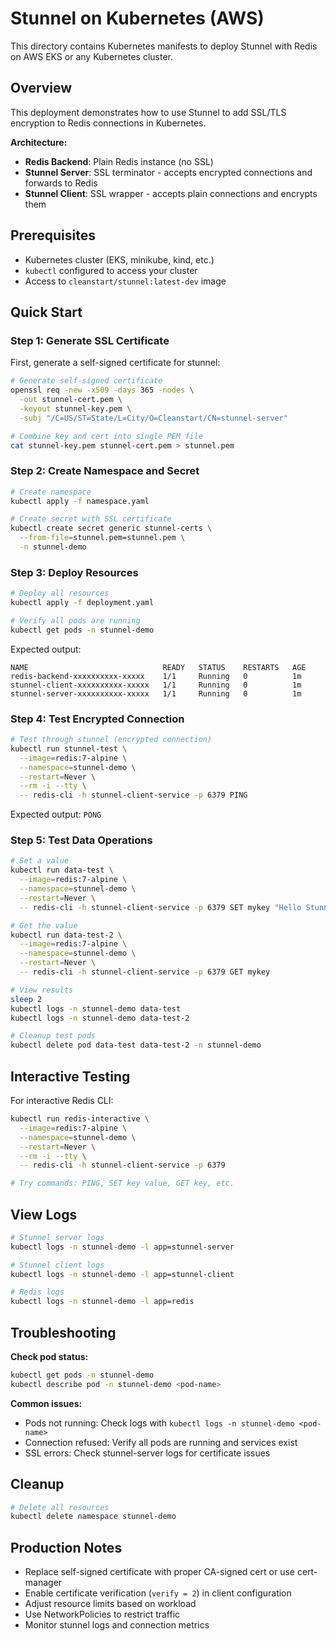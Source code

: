 # Stunnel on Kubernetes (AWS)

This directory contains Kubernetes manifests to deploy Stunnel with Redis on AWS EKS or any Kubernetes cluster.

## Overview

This deployment demonstrates how to use Stunnel to add SSL/TLS encryption to Redis connections in Kubernetes.

**Architecture:**
- **Redis Backend**: Plain Redis instance (no SSL)
- **Stunnel Server**: SSL terminator - accepts encrypted connections and forwards to Redis
- **Stunnel Client**: SSL wrapper - accepts plain connections and encrypts them

## Prerequisites

- Kubernetes cluster (EKS, minikube, kind, etc.)
- `kubectl` configured to access your cluster
- Access to `cleanstart/stunnel:latest-dev` image

## Quick Start

### Step 1: Generate SSL Certificate

First, generate a self-signed certificate for stunnel:

```bash
# Generate self-signed certificate
openssl req -new -x509 -days 365 -nodes \
  -out stunnel-cert.pem \
  -keyout stunnel-key.pem \
  -subj "/C=US/ST=State/L=City/O=Cleanstart/CN=stunnel-server"

# Combine key and cert into single PEM file
cat stunnel-key.pem stunnel-cert.pem > stunnel.pem
```

### Step 2: Create Namespace and Secret

```bash
# Create namespace
kubectl apply -f namespace.yaml

# Create secret with SSL certificate
kubectl create secret generic stunnel-certs \
  --from-file=stunnel.pem=stunnel.pem \
  -n stunnel-demo
```

### Step 3: Deploy Resources

```bash
# Deploy all resources
kubectl apply -f deployment.yaml

# Verify all pods are running
kubectl get pods -n stunnel-demo
```

Expected output:
```
NAME                              READY   STATUS    RESTARTS   AGE
redis-backend-xxxxxxxxxx-xxxxx    1/1     Running   0          1m
stunnel-client-xxxxxxxxxx-xxxxx   1/1     Running   0          1m
stunnel-server-xxxxxxxxxx-xxxxx   1/1     Running   0          1m
```

### Step 4: Test Encrypted Connection

```bash
# Test through stunnel (encrypted connection)
kubectl run stunnel-test \
  --image=redis:7-alpine \
  --namespace=stunnel-demo \
  --restart=Never \
  --rm -i --tty \
  -- redis-cli -h stunnel-client-service -p 6379 PING
```

Expected output: `PONG`

### Step 5: Test Data Operations

```bash
# Set a value
kubectl run data-test \
  --image=redis:7-alpine \
  --namespace=stunnel-demo \
  --restart=Never \
  -- redis-cli -h stunnel-client-service -p 6379 SET mykey "Hello Stunnel on K8s"

# Get the value
kubectl run data-test-2 \
  --image=redis:7-alpine \
  --namespace=stunnel-demo \
  --restart=Never \
  -- redis-cli -h stunnel-client-service -p 6379 GET mykey

# View results
sleep 2
kubectl logs -n stunnel-demo data-test
kubectl logs -n stunnel-demo data-test-2

# Cleanup test pods
kubectl delete pod data-test data-test-2 -n stunnel-demo
```

## Interactive Testing

For interactive Redis CLI:

```bash
kubectl run redis-interactive \
  --image=redis:7-alpine \
  --namespace=stunnel-demo \
  --restart=Never \
  --rm -i --tty \
  -- redis-cli -h stunnel-client-service -p 6379

# Try commands: PING, SET key value, GET key, etc.
```

## View Logs

```bash
# Stunnel server logs
kubectl logs -n stunnel-demo -l app=stunnel-server

# Stunnel client logs
kubectl logs -n stunnel-demo -l app=stunnel-client

# Redis logs
kubectl logs -n stunnel-demo -l app=redis
```

## Troubleshooting

**Check pod status:**
```bash
kubectl get pods -n stunnel-demo
kubectl describe pod -n stunnel-demo <pod-name>
```

**Common issues:**
- Pods not running: Check logs with `kubectl logs -n stunnel-demo <pod-name>`
- Connection refused: Verify all pods are running and services exist
- SSL errors: Check stunnel-server logs for certificate issues

## Cleanup

```bash
# Delete all resources
kubectl delete namespace stunnel-demo
```

## Production Notes

- Replace self-signed certificate with proper CA-signed cert or use cert-manager
- Enable certificate verification (`verify = 2`) in client configuration
- Adjust resource limits based on workload
- Use NetworkPolicies to restrict traffic
- Monitor stunnel logs and connection metrics

